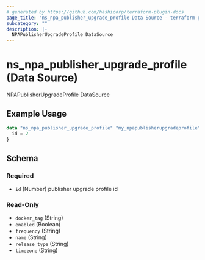 ```yaml
---
# generated by https://github.com/hashicorp/terraform-plugin-docs
page_title: "ns_npa_publisher_upgrade_profile Data Source - terraform-provider-ns"
subcategory: ""
description: |-
  NPAPublisherUpgradeProfile DataSource
---
```


# ns_npa_publisher_upgrade_profile (Data Source)

NPAPublisherUpgradeProfile DataSource

## Example Usage

```terraform
data "ns_npa_publisher_upgrade_profile" "my_npapublisherupgradeprofile" {
  id = 2
}
```

<!-- schema generated by tfplugindocs -->
## Schema

### Required

- `id` (Number) publisher upgrade profile id

### Read-Only

- `docker_tag` (String)
- `enabled` (Boolean)
- `frequency` (String)
- `name` (String)
- `release_type` (String)
- `timezone` (String)


